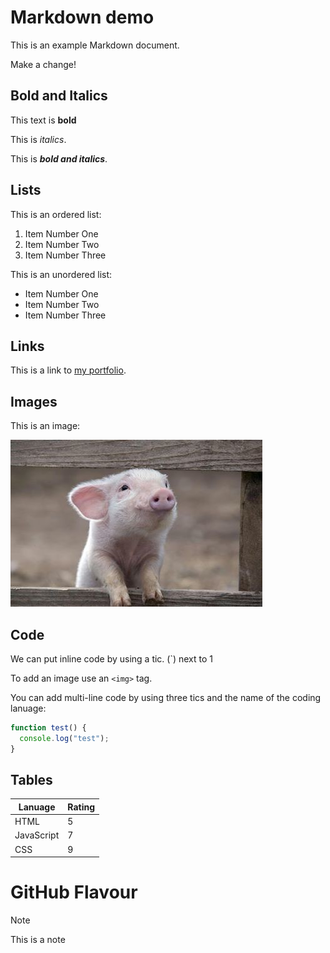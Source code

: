 # Markdown demo

This is an example Markdown document.

Make a change!

## Bold and Italics

This text is **bold**

This is _italics_.

This is **_bold and italics_**.

## Lists

This is an ordered list:

1. Item Number One
2. Item Number Two
3. Item Number Three

This is an unordered list:

- Item Number One
- Item Number Two
- Item Number Three

## Links

This is a link to [my portfolio](https://github.com/Audreycmk).

## Images

This is an image:

![Pig](Pig.jpg)

## Code

We can put inline code by using a tic. (`) next to 1

To add an image use an `<img>` tag.

You can add multi-line code by using three tics and the name of the coding lanuage:

```javascript
function test() {
  console.log("test");
}
```

## Tables

| Lanuage    | Rating |
| ---------- | ------ |
| HTML       | 5      |
| JavaScript | 7      |
| CSS        | 9      |

# GitHub Flavour

> [!Note]
> This is a note
